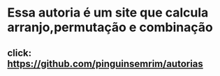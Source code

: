 # Essa autoria é um site que calcula arranjo,permutação e combinação
## click: https://github.com/pinguinsemrim/autorias